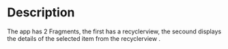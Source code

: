 # Description

The app has 2 Fragments, the first has a recyclerview, the secound displays the details of the selected item from the recyclerview .

